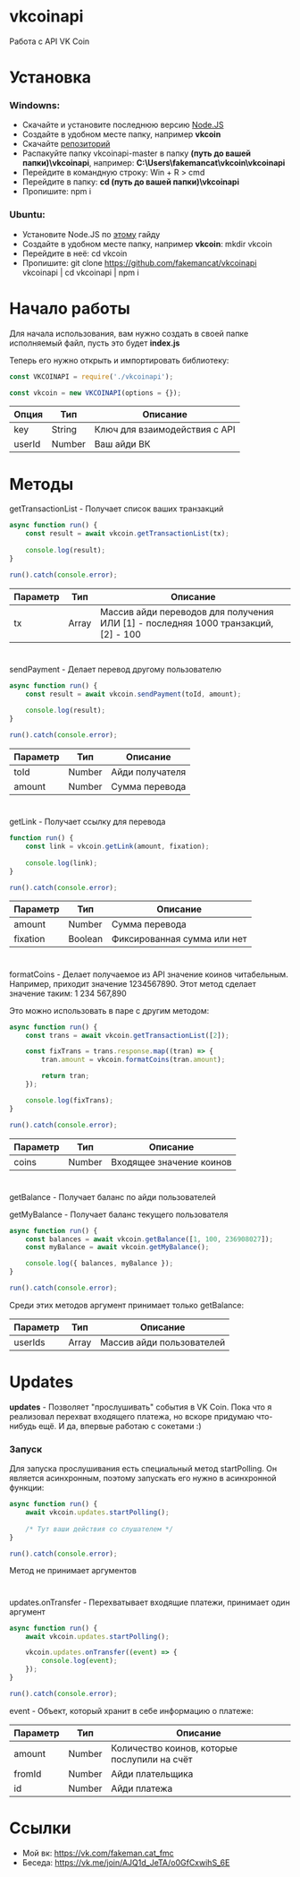 # vkcoinapi
Работа с API VK Coin
# Установка
### Windowns:
* Скачайте и установите последнюю версию [Node.JS](https://nodejs.org/en/download/)
* Создайте в удобном месте папку, например **vkcoin**
* Скачайте [репозиторий](https://github.com/fakemancat/vkcoinapi/archive/master.zip)
* Распакуйте папку vkcoinapi-master в папку **(путь до вашей папки)\vkcoinapi**, например: **C:\Users\fakemancat\vkcoin\vkcoinapi**
* Перейдите в командную строку: Win + R > cmd
* Перейдите в папку: **cd (путь до вашей папки)\vkcoinapi**
* Пропишите: npm i

### Ubuntu:
* Установите Node.JS по [этому](https://www.digitalocean.com/community/tutorials/node-js-ubuntu-16-04-ru) гайду
* Создайте в удобном месте папку, например **vkcoin**: mkdir vkcoin
* Перейдите в неё: cd vkcoin
* Пропишите: git clone https://github.com/fakemancat/vkcoinapi vkcoinapi | cd vkcoinapi | npm i
# Начало работы
Для начала использования, вам нужно создать в своей папке исполняемый файл, пусть это будет **index.js**

Теперь его нужно открыть и импортировать библиотеку:
```js
const VKCOINAPI = require('./vkcoinapi');

const vkcoin = new VKCOINAPI(options = {});
```

|Опция|Тип|Описание|
|-|-|-|
|key|String|Ключ для взаимодействия с API|
|userId|Number|Ваш айди ВК|
# Методы
getTransactionList - Получает список ваших транзакций

```js
async function run() {
    const result = await vkcoin.getTransactionList(tx);
    
    console.log(result);
}

run().catch(console.error);
```

|Параметр|Тип|Описание|
|-|-|-|
|tx|Array<Number>|Массив айди переводов для получения ИЛИ [1] - последняя 1000 транзакций, [2] - 100|
#
sendPayment - Делает перевод другому пользователю

```js
async function run() {
    const result = await vkcoin.sendPayment(toId, amount);
    
    console.log(result);
}

run().catch(console.error);
```

|Параметр|Тип|Описание|
|-|-|-|
|toId|Number|Айди получателя|
|amount|Number|Сумма перевода|
#
getLink - Получает ссылку для перевода

```js
function run() {
    const link = vkcoin.getLink(amount, fixation);
    
    console.log(link);
}

run().catch(console.error);
```

|Параметр|Тип|Описание|
|-|-|-|
|amount|Number|Сумма перевода|
|fixation|Boolean|Фиксированная сумма или нет|
#
formatCoins - Делает получаемое из API значение коинов читабельным. Например, приходит значение 1234567890. Этот метод сделает значение таким: 1 234 567,890

Это можно использовать в паре с другим методом:
```js
async function run() {
    const trans = await vkcoin.getTransactionList([2]);

    const fixTrans = trans.response.map((tran) => {
        tran.amount = vkcoin.formatCoins(tran.amount);

        return tran;
    });

    console.log(fixTrans);
}

run().catch(console.error);
```
|Параметр|Тип|Описание|
|-|-|-|
|coins|Number|Входящее значение коинов|
#
getBalance - Получает баланс по айди пользователей

getMyBalance - Получает баланс текущего пользователя

```js
async function run() {
    const balances = await vkcoin.getBalance([1, 100, 236908027]);
    const myBalance = await vkcoin.getMyBalance();

    console.log({ balances, myBalance });
}

run().catch(console.error);
```

Среди этих методов аргумент принимает только getBalance:


|Параметр|Тип|Описание|
|-|-|-|
|userIds|Array<Number>|Массив айди пользователей|
# Updates
**updates** - Позволяет "прослушивать" события в VK Coin. Пока что я реализовал перехват входящего платежа, но вскоре придумаю что-нибудь ещё. И да, впервые работаю с сокетами :)
### Запуск
Для запуска прослушивания есть специальный метод startPolling. Он является асинхронным, поэтому запускать его нужно в асинхронной функции:

```js
async function run() {
    await vkcoin.updates.startPolling();
    
    /* Тут ваши действия со слушателем */
}

run().catch(console.error);
```

Метод не принимает аргументов
#
updates.onTransfer - Перехватывает входящие платежи, принимает один аргумент

```js
async function run() {
    await vkcoin.updates.startPolling();

    vkcoin.updates.onTransfer((event) => {
        console.log(event);
    });
}

run().catch(console.error);
```

event - Объект, который хранит в себе информацию о платеже:

|Параметр|Тип|Описание|
|-|-|-|
|amount|Number|Количество коинов, которые послупили на счёт|
|fromId|Number|Айди плательщика|
|id|Number|Айди платежа|
# Ссылки
* Мой вк: https://vk.com/fakeman.cat_fmc
* Беседа: https://vk.me/join/AJQ1d_JeTA/o0GfCxwihS_6E
